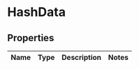 # HashData

## Properties
Name | Type | Description | Notes
------------ | ------------- | ------------- | -------------
